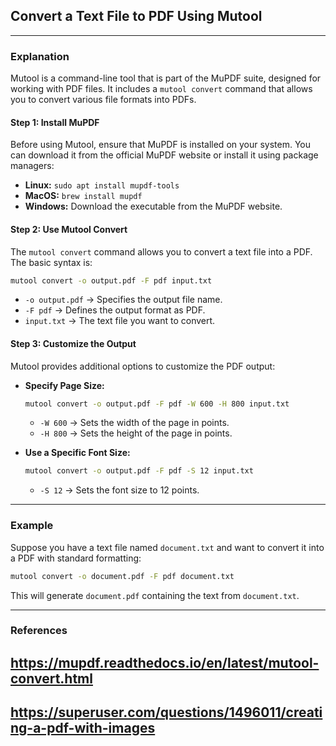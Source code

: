 ## Convert a Text File to PDF Using Mutool  
---  
### Explanation  
Mutool is a command-line tool that is part of the MuPDF suite, designed for working with PDF files. It includes a `mutool convert` command that allows you to convert various file formats into PDFs.  

#### Step 1: Install MuPDF  
Before using Mutool, ensure that MuPDF is installed on your system. You can download it from the official MuPDF website or install it using package managers:  
- **Linux:** `sudo apt install mupdf-tools`  
- **MacOS:** `brew install mupdf`  
- **Windows:** Download the executable from the MuPDF website.  

#### Step 2: Use Mutool Convert  
The `mutool convert` command allows you to convert a text file into a PDF. The basic syntax is:  
```bash
mutool convert -o output.pdf -F pdf input.txt
```  
- `-o output.pdf` → Specifies the output file name.  
- `-F pdf` → Defines the output format as PDF.  
- `input.txt` → The text file you want to convert.  

#### Step 3: Customize the Output  
Mutool provides additional options to customize the PDF output:  
- **Specify Page Size:**  
  ```bash
  mutool convert -o output.pdf -F pdf -W 600 -H 800 input.txt
  ```  
  - `-W 600` → Sets the width of the page in points.  
  - `-H 800` → Sets the height of the page in points.  

- **Use a Specific Font Size:**  
  ```bash
  mutool convert -o output.pdf -F pdf -S 12 input.txt
  ```  
  - `-S 12` → Sets the font size to 12 points.  

---  
### Example  
Suppose you have a text file named `document.txt` and want to convert it into a PDF with standard formatting:  
```bash
mutool convert -o document.pdf -F pdf document.txt
```  
This will generate `document.pdf` containing the text from `document.txt`.  

---  
### References  
## https://mupdf.readthedocs.io/en/latest/mutool-convert.html ##  
## https://superuser.com/questions/1496011/creating-a-pdf-with-images ##  